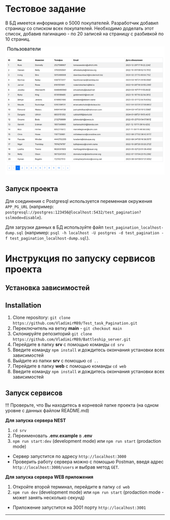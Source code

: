 # Тестовое задание

В БД имеется информация о 5000 покупателей. Разработчик добавил страницу со списком всех покупателей. Необходимо доделать этот список, добавив пагинацию - по 20 записей на страницу с разбивкой по 10 страниц.

![Результат](./result.png)

##

## Запуск проекта

Для соединения с Postgresql используется переменная окружения `APP_PG_URL`
(например: `postgresql://postgres:123456@localhost:5432/test_pagination?sslmode=disable`).

Для загрузки данных в БД используйте файл `test_pagination_localhost-dump.sql` (например: `psql -h localhost -U postgres -d test_pagination -f test_pagination_localhost-dump.sql`).

# Инструкция по запуску сервисов проекта

## Установка зависимостей

## Installation

1. Clone repository: `git clone https://github.com/VladimirM89/Test_task_Pagination.git`
2. Переключитель на ветку **main** - `git checkout main`
3. Склонируйте репозиторий `git clone https://github.com/VladimirM89/Battleship_server.git`
4. Перейдите в папку **srv** с помощью команды `cd srv`
5. Введите команду `npm install` и дождитесь окончания установки всех зависимостей
6. Выйдите из папки **srv** с помощью `cd ..`
7. Перейдите в папку **web** с помощью команды `cd web`
8. Введите команду `npm install` и дождитесь окончания установки всех зависимостей

## Запуск сервисов

!!! Проверьте, что Вы находитесь в корневой папке проекта (на одном уровне с данных файлом README.md)

**Для запуска сервера NEST**

1. `cd srv`
2. Переименовать **.env.example** в **.env**
3. `npm run start:dev` (development mode) или `npm run start` (prodaction mode)

- Сервер запустится по адресу `http://localhost:3000`
- Проверить работу сервера можно с помощью Postman, введя адрес `http://localhost:3000/users` и выбрав метод `GET`.

**Для запуска сервера WEB приложения**

1. Откройте второй терминал, перейдите в папку `cd web`
2. `npm run dev` (development mode) или `npm run start` (prodaction mode - может занять несколько секунд)

- Приложение запустится на 3001 порту `http://localhost:3001`

---
